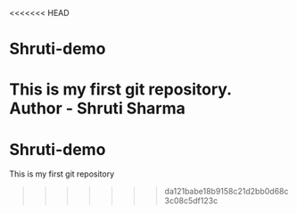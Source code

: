 <<<<<<< HEAD
 # Shruti-demo
This is my first git repository.
<br>
Author -  Shruti Sharma
=======
# Shruti-demo
This is my first git repository



>>>>>>> da121babe18b9158c21d2bb0d68c3c08c5df123c


